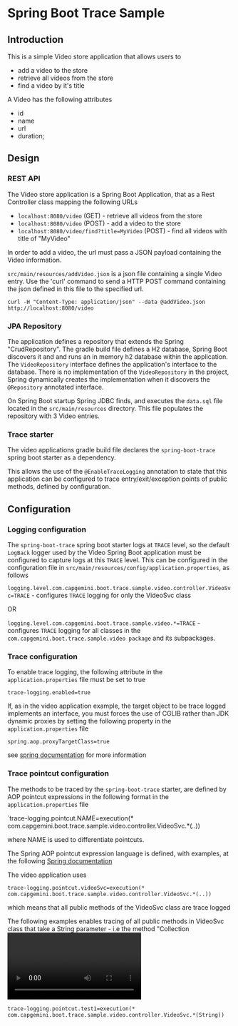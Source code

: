 Spring Boot Trace Sample
========================

Introduction
------------

This is a simple Video store application that allows users to

   * add a video to the store
   * retrieve all videos from the store
   * find a video by it's title
   
A Video has the following attributes

   * id
   * name
   * url
   * duration;


Design
------

### REST API

The Video store application is a Spring Boot Application, that as a Rest Controller class mapping the following URLs

   * `localhost:8080/video` (GET) - retrieve all videos from the store
   * `localhost:8080/video` (POST) - add a video to the store
   * `localhost:8080/video/find?title=MyVideo` (POST) - find all videos with title of "MyVideo"
   
In order to add a video, the url must pass a JSON payload containing the Video information.

`src/main/resources/addVideo.json` is a json file containing a single Video entry.  Use the 'curl' command to send a HTTP POST command containing the json defined in this file to the specified url.

`curl -H "Content-Type: application/json" --data @addVideo.json http://localhost:8080/video`
  
### JPA Repository

The application defines a repository that extends the Spring "CrudRepository".  The gradle build file defines a H2 database,  Spring Boot discovers it and and runs an in memory h2 database within the application.  The `VideoRepository` interface defines the application's interface to the database. There is no implementation of the `VideoRepository` in the project, Spring dynamically creates the implementation when it discovers the `@Repository` annotated interface.

On Spring Boot startup Spring JDBC finds, and executes the `data.sql` file located in the `src/main/resources` directory.  This file populates the repository with 3 Video entries.

### Trace starter

The video applications gradle build file declares the `spring-boot-trace` spring boot starter as a dependency.

This allows the use of the  `@EnableTraceLogging` annotation to state that this application can be configured to trace entry/exit/exception points of public methods, defined by configuration.

Configuration
-------------

### Logging configuration

The `spring-boot-trace` spring boot starter logs at `TRACE` level, so the default `LogBack` logger used by the Video Spring Boot application must be configured to capture logs at this `TRACE` level.  This can be configured in the configuration file in `src/main/resources/config/application.properties`, as follows

`logging.level.com.capgemini.boot.trace.sample.video.controller.VideoSvc=TRACE` - configures `TRACE` logging for only the VideoSvc class

OR

`logging.level.com.capgemini.boot.trace.sample.video.*=TRACE` - configures `TRACE` logging for all classes in the `com.capgemini.boot.trace.sample.video package` and its subpackages.


### Trace configuration

To enable trace logging, the following attribute in the `application.properties` file must be set to true

`trace-logging.enabled=true`

If, as in the video application example, the target object to be trace logged implements an interface, you must forces the use of CGLIB rather than JDK dynamic proxies by setting the following property in the `application.properties` file

`spring.aop.proxyTargetClass=true`

see [spring documentation](http://docs.spring.io/spring/docs/2.5.x/reference/aop.html#aop-proxying) for more information

### Trace pointcut configuration

The methods to be traced by the `spring-boot-trace` starter, are defined by AOP pointcut expressions in the following format in the `application.properties` file

`trace-logging.pointcut.NAME=execution(* com.capgemini.boot.trace.sample.video.controller.VideoSvc.*(..))

where NAME is used to differentiate pointcuts.

The Spring AOP pointcut expression language is defined, with examples, at the following [Spring documentation](http://docs.spring.io/spring/docs/current/spring-framework-reference/html/aop.html#aop-pointcuts-examples)

The video application uses

`trace-logging.pointcut.videoSvc=execution(* com.capgemini.boot.trace.sample.video.controller.VideoSvc.*(..))`

which means that all public methods of the VideoSvc class are trace logged

The following examples enables tracing of all public methods in VideoSvc class that take a String parameter - i.e the method "Collection<Video> findByTitle(String title)"

`trace-logging.pointcut.test1=execution(* com.capgemini.boot.trace.sample.video.controller.VideoSvc.*(String))` 

   





